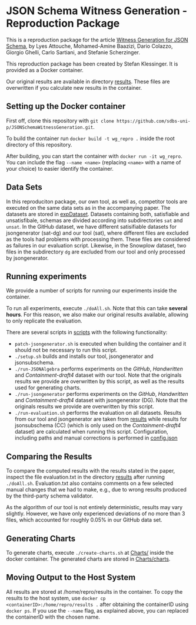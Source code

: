 # JSON Schema Witness Generation - Reproduction Package

This is a reproduction package for the article [Witness Generation for JSON Schema](http://arxiv.org/abs/2202.12849),
by Lyes Attouche, Mohamed-Amine Baazizi, Dario Colazzo, Giorgio Ghelli, Carlo Sartiani, and Stefanie Scherzinger.

This reproduction package has been created by Stefan Klessinger.
It is provided as a Docker container.

Our original results are available in directory [results](artifacts/results). These files are overwritten if you calculate new results in the container. 

## Setting up the Docker container
First off, clone this repository with 
``git clone https://github.com/sdbs-uni-p/JSONSchemaWitnessGeneration.git``. 

To build the container run ``docker build -t wg_repro .`` inside the root directory of this repository.

After building, you can start the container with ``docker run -it wg_repro``. You can include the flag ``--name <name>`` (replacing ``<name>`` with a name of your choice) to easier identify the container.

## Data Sets
In this reproduciton package, our own tool, as well as, competitor tools are executed on the same data sets as in the accompanying paper. The datasets are stored in [expDataset](artifacts/JSONAlgebra/JsonSchema_To_Algebra/expDataset). Datasets containing both, satisfiable and unsatisfibale, schemas are divided according into subdirectories ``sat``  and ``unsat``. In the GitHub dataset, we have different satisifiable datasets for jsongenerator (sat-dg) and our tool (sat), where different files are excluded as the tools had problems with processing them. These files are considered as failures in our evaluation script. Likewise, in the Snowplow dataset, two files in the subdirectory ``dg`` are excluded from our tool and only processed by jsongenerator.

## Running experiments
We provide a number of scripts for running our experiments inside the container.

To run all experiments, execute ``./doAll.sh``. Note that this can take **several hours**.
For this reason, we also make our original results available, allowing to only replicate the evaluation.


There are several scripts in [scripts](artifacts/scripts) with the following functionality:
* ``patch-jsongenerator.sh`` is executed when building the container and it should not be necessary to run this script.
* ``./setup.sh`` builds and installs our tool, jsongenerator and jsonsubschema.
* ``./run-JSONAlgebra`` performs experiments on the *GitHub*, *Handwritten* and *Containment-draft4* dataset with our tool. Note that the originals results we provide are overwritten by this script, as well as the results used for generating charts.
* ``./run-jsongenerator`` performs experiments on the *GitHub*, *Handwritten* and *Containment-draft4* dataset with jsongenerator (DG). Note that the originals results we provide are overwritten by this script.
* ``./run-evaluation.sh`` performs the evaluation on all datasets. Results from our tool and jsongenerator are taken from [results](artifacts/results) while results for jsonsubschema (CC) (which is only used on the *Containment-draft4* dataset) are calculated when running this script. Configuration, including paths and manual corrections is performed in [config.json](artifacts/scripts)

## Comparing the Results
To compare the computed results with the results stated in the paper, inspect the file evaluation.txt in the directory [results](artifacts/results) after running ``./doAll.sh``. Evaluation.txt also contains comments on a few selected manual changes that we had to make, e.g., due to wrong results produced by the third-party schema validator.

As the algorithm of our tool is not entirely deterministic, results may vary slightly. However, we have only experienced deviations of no more than 3 files, which accounted for roughly 0.05% in our GitHub data set.

## Generating Charts
To generate charts, execute ``./create-charts.sh`` at [Charts/](artifacts/Charts) inside the docker container. The generated charts are stored in [Charts/charts](artifacts/Charts/charts).

## Moving Output to the Host System
All results are stored at /home/repro/results in the container. To copy the results to the host system, use ``docker cp <containerID>:/home/repro/results .`` after obtaining the containerID using ``docker ps``. If you use the ``--name`` flag, as explained above, you can replaced the containerID with the chosen name.
